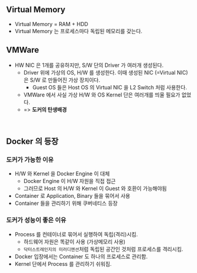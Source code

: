 
## Virtual Memory
- Virtual Memory = RAM + HDD
- Virtual Memory 는 프로세스마다 독립된 메모리를 갖는다.

## VMWare
- HW NIC 은 1개를 공유하지만, S/W 단의 Driver 가 여러개 생성된다.
	- Driver 위에 가상의 OS, H/W 를 생성한다. 이때 생성된 NIC (=Virtual NIC) 은 S/W 로 만들어진 가상 장치이다.
		- Guest OS 들은 Host OS 의 Virtual NIC 을 L2 Switch 처럼 사용한다.
	- VMWare 에서 사실 가상 H/W 와 OS Kernel 단은 여러개를 띄울 필요가 없었다.
	- => **도커의 탄생배경**

<br>

## Docker 의 등장
### 도커가 가능한 이유
- H/W 와 Kernel 을 Docker Engine 이 대체
	- Docker Engine 이 H/W 자원을 직접 접근
	- 그러므로 Host 의 H/W 와 Kernel 이 Guest 와 호환이 가능해야됨
- Container 로 Application, Binary 들을 묶어서 사용
- Container 들을 관리하기 위해 쿠버네티스 등장

### 도커가 성능이 좋은 이유
- Process 를 컨테이너로 묶어서 실행하여 독립(격리)시킴.
	- 하드웨어 자원은 똑같이 사용 (가상메모리 사용)
	- `닥터스트레인지의 미러디멘션`처럼 독립된 공간인 것처럼 프로세스를 격리시킴.
- Docker 입장에서는 Container 도 하나의 프로세스로 관리함.
- Kernel 단에서 Process 를 관리하기 쉬워짐.

